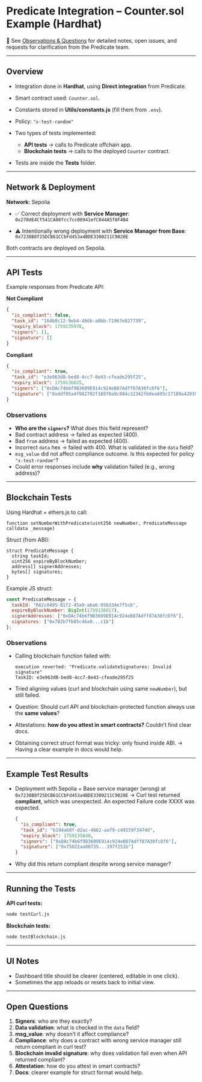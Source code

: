 # Predicate Integration – Counter.sol Example (Hardhat)


📌 See [Observations & Questions](./OBSERVATIONS.md) for detailed notes, open issues, and requests for clarification from the Predicate team.

---

## Overview

* Integration done in **Hardhat**, using **Direct integration** from Predicate.
* Smart contract used: `Counter.sol`.
* Constants stored in **Utils/constants.js** (fill them from `.env`).
* Policy: `"x-test-random"`
* Two types of tests implemented:

  * **API tests** → calls to Predicate offchain app.
  * **Blockchain tests** → calls to the deployed `Counter` contract.
* Tests are inside the **Tests** folder.

---

## Network & Deployment

**Network:** Sepolia

* ✅ Correct deployment with **Service Manager**:
  `0x270dE4Cf541CA08fcc7cc08941efC044A5f8F4B4`

* ⚠️ Intentionally wrong deployment with **Service Manager from Base**:
  `0x7238B8f25DCB61CCbFd453a4BDE3300211C9020E`

Both contracts are deployed on Sepolia.

---

## API Tests

Example responses from Predicate API:

**Not Compliant**

```json
{
  "is_compliant": false,
  "task_id": "164b8c12-9eb4-466b-a0bb-71967e027739",
  "expiry_block": 1759135978,
  "signers": [],
  "signature": []
}
```

**Compliant**

```json
{
  "is_compliant": true,
  "task_id": "e3e963d8-bed8-4cc7-8e43-cfeade295f25",
  "expiry_block": 1759136025,
  "signers": ["0xDAc74b6f9B3609E914c924eB87Adff87A30fcDf6"],
  "signature": ["0xddf95a4f982702f18970a9c884c32342fb0ea695c17189a420390f18d616e1870a11e5ffc0016818c54ae05bce3d05baa1a3635a19455b12115f0af178752b251c"]
}
```

### Observations

* **Who are the `signers`?** What does this field represent?
* Bad contract address → failed as expected (400).
* Bad `from` address → failed as expected (400).
* Incorrect `data` hex → failed with 400. What is validated in the `data` field?
* `msg_value` did not affect compliance outcome. Is this expected for policy `"x-test-random"`?
* Could error responses include **why** validation failed (e.g., wrong address)?

---

## Blockchain Tests

Using Hardhat + ethers.js to call:

```solidity
function setNumberWithPredicate(uint256 newNumber, PredicateMessage calldata _message)
```

Struct (from ABI):

```solidity
struct PredicateMessage {
  string taskId;
  uint256 expireByBlockNumber;
  address[] signerAddresses;
  bytes[] signatures;
}
```

Example JS struct:

```js
const PredicateMessage = {
  taskId: "662c0495-81f2-45a9-a6a6-95b334e7f5cb",
  expireByBlockNumber: BigInt(1759138817),
  signerAddresses: ["0xDAc74b6f9B3609E914c924eB87Adff87A30fcDf6"],
  signatures: ["0x782b7fb05c46a0...c1b"]
};
```

### Observations

* Calling blockchain function failed with:

  ```
  execution reverted: "Predicate.validateSignatures: Invalid signature"
  TaskID: e3e963d8-bed8-4cc7-8e43-cfeade295f25
  ```
* Tried aligning values (curl and blockchain using same `newNumber`), but still failed.
* Question: Should curl API and blockchain-protected function always use the **same values**?
* Attestations: **how do you attest in smart contracts?** Couldn’t find clear docs.
* Obtaining correct struct format was tricky: only found inside ABI.
  → Having a clear example in docs would help.

---

## Example Test Results

* Deployment with Sepolia + Base service manager (wrong) at
  `0x7238B8f25DCB61CCbFd453a4BDE3300211C9020E`
  → Curl test returned **compliant**, which was unexpected. An expected Failure code XXXX was expected.

  ```json
  {
    "is_compliant": true,
    "task_id": "b194ab8f-d2ac-4662-aaf9-c49159f3474d",
    "expiry_block": 1759135848,
    "signers": ["0xDAc74b6f9B3609E914c924eB87Adff87A30fcDf6"],
    "signature": ["0x75022aa08735...197f251b"]
  }
  ```
* Why did this return compliant despite wrong service manager?

---

## Running the Tests

**API curl tests:**

```bash
node testCurl.js
```

**Blockchain tests:**

```bash
node testBlockchain.js
```

---

## UI Notes

* Dashboard title should be clearer (centered, editable in one click).
* Sometimes the app reloads or resets back to initial view.

---

## Open Questions

1. **Signers**: who are they exactly?
2. **Data validation**: what is checked in the `data` field?
3. **msg_value**: why doesn’t it affect compliance?
4. **Compliance**: why does a contract with wrong service manager still return compliant in curl test?
5. **Blockchain invalid signature**: why does validation fail even when API returned compliant?
6. **Attestation**: how do you attest in smart contracts?
7. **Docs**: clearer example for struct format would help.

